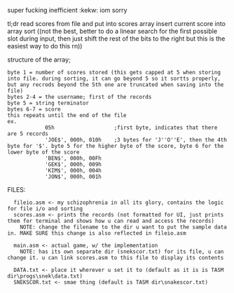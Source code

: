 super fucking inefficient :kekw: iom sorry

tl;dr
read scores from file and put into scores array
insert current score into array
sort 
((not the best, better to do a linear search for the first possible slot during input, then just shift the rest of the bits to the right but this is the easiest way to do this rn))

structure of the array;
```
byte 1 = number of scores stored (this gets capped at 5 when storing into file. during sorting, it can go beyond 5 so it sortts properly, but any recrods beyond the 5th one are truncated when saving into the file)
bytes 2-4 = the username; first of the records
byte 5 = string terminator
bytes 6-7 = score
this repeats until the end of the file
ex.
            05h                   ;first byte, indicates that there are 5 records
            'JOE$', 000h, 010h    ;3 bytes for 'J''O''E', then the 4th byte for '$'. byte 5 for the higher byte of the score, byte 6 for the lower byte of the score
            'BEN$', 000h, 00Fh
            'GEK$', 000h, 009h
            'KIM$', 000h, 004h
            'JON$', 000h, 001h
```

FILES:
```
  fileio.asm <- my schizophrenia in all its glory, contains the logic for file i/o and sorting 
  scores.asm <- prints the records (not formatted for UI, just prints them for terminal and shows how u can read and access the records)
    NOTE: change the filename to the dir u want to put the sample data in. MAKE SURE this change is also reflected in fileio.asm
    
  main.asm <- actual game, w/ the implementation
    NOTE: has its own separate dir (snekscor.txt) for its file, u can change it. u can link scores.asm to this file to display its contents

  DATA.txt <- place it wherever u set it to (default as it is is TASM dir\progs\snek\data.txt)
  SNEKSCOR.txt <- smae thing (default is TASM dir\snakescor.txt)
```
